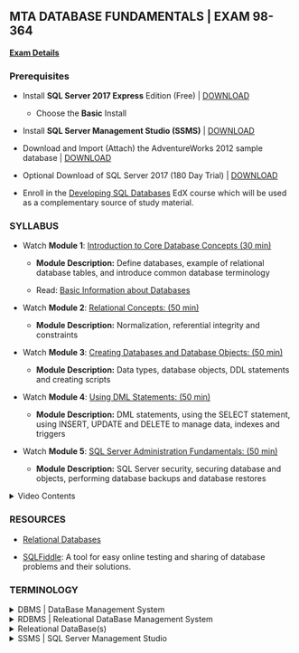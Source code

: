 ## MTA DATABASE FUNDAMENTALS | EXAM 98-364

**[Exam Details](https://www.microsoft.com/en-us/learning/exam-98-364.aspx)**

### **Prerequisites** 

- Install **SQL Server 2017 Express** Edition (Free) | [DOWNLOAD](https://www.microsoft.com/en-us/sql-server/sql-server-editions-express)
    - Choose the **Basic** Install
- Install **SQL Server Management Studio (SSMS)** | [DOWNLOAD](https://docs.microsoft.com/en-gb/sql/ssms/download-sql-server-management-studio-ssms)

- Download and Import (Attach) the AdventureWorks 2012 sample database | [DOWNLOAD](https://github.com/Microsoft/sql-server-samples/releases/download/adventureworks2012/adventure-works-2012-oltp-data-file.mdf)

- Optional Download of SQL Server 2017 (180 Day Trial) | [DOWNLOAD](https://www.microsoft.com/en-us/sql-server/sql-server-downloads#)

- Enroll in the [Developing SQL Databases](https://www.edx.org/course/developing-sql-databases) EdX course which will be used as a complementary source of study material. 

### SYLLABUS

- Watch **Module 1**: [Introduction to Core Database Concepts (30 min)](https://openedx.microsoft.com/embed_player/block-v1:Microsoft+47076_DEU+2018_T3+type@azure_media_services+block@8ae67d1aec9a4061bda5ed3c50eb63a0)  

    - **Module Description:** Define databases, example of relational database tables, and introduce common database terminology

    - Read: [Basic Information about Databases](https://docs.microsoft.com/en-us/sql/relational-databases/databases/databases?view=sql-server-ver15)

- Watch **Module 2**: [Relational Concepts: (50 min)](https://openedx.microsoft.com/embed_player/block-v1:Microsoft+47076+2018_T3+type@azure_media_services+block@4f5faa408afa472cb1537046f8575259)

    - **Module Description:** Normalization, referential integrity and constraints

- Watch **Module 3**: [Creating Databases and Database Objects: (50 min)](https://openedx.microsoft.com/embed_player/block-v1:Microsoft+47076+2018_T3+type@azure_media_services+block@fd16d42768ee47de8e1294191fb3ed07)

    - **Module Description:** Data types, database objects, DDL statements and creating scripts

- Watch **Module 4**: [Using DML Statements: (50 min)](https://openedx.microsoft.com/embed_player/block-v1:Microsoft+47076+2018_T3+type@azure_media_services+block@bdd0cbd838ec4e5db8b20b6d88d31ad5)       

    - **Module Description:** DML statements, using the SELECT statement, using INSERT, UPDATE and DELETE to manage data, indexes and triggers

- Watch **Module 5**: [SQL Server Administration Fundamentals: (50 min)](https://openedx.microsoft.com/embed_player/block-v1:Microsoft+47076+2018_T3+type@azure_media_services+block@7af972cf1d774196954f918ba6be08be)  

    - **Module Description:** SQL Server security, securing database and objects, performing database backups and database restores

<details>
    <summary>Video Contents</summary>
    <ul>
        <li>Backup Database [ 27:54 ]</li>
        <li>Restore Database [ 29:45 ]</li>
    </ul>  
</details>

### RESOURCES

- [Relational Databases](https://docs.microsoft.com/en-us/sql/relational-databases/databases/databases?view=sql-server-ver15)

- [SQLFiddle](http://sqlfiddle.com/): A tool for easy online testing and sharing of database problems and their solutions.   

### TERMINOLOGY

<details>
    <summary>DBMS | DataBase Management System</summary>
    <p>Used by users to access the data stored in database files and perform administrative tasks on the databases and objects contained within the database. DBMS can also provide additional functionality like reporting services to help you create, deploy, and manage reports for your organization.
    </p>
</details>

<details>
    <summary>RDBMS | Releational DataBase Management System</summary>
    <p>A software system designed to allow the definition, creation, querying, and updating of data stored in relational databases.<br>A few examples of RDBMS include: Microsoft SQL Server, Microsoft Access, and MySQL.</p>
</details>

<details>
    <summary>Releational DataBase(s)</summary>
    <p>	A relational DataBase is a collection of tables where the tables are able to talk to each other.<br>In a relational DB the collection of tables of data is formally described and organized according to the relational model. Each table must identify a column or group of columns, called the PRIMARY KEY, to uniquely identify each row. 
</p>
</details>

<details>
    <summary>SSMS | SQL Server Management Studio</summary>
    <p>A GUI used to browse, select and manage SQL Server instances and any of the objects within these SQL Server instances.</p>
</details>
